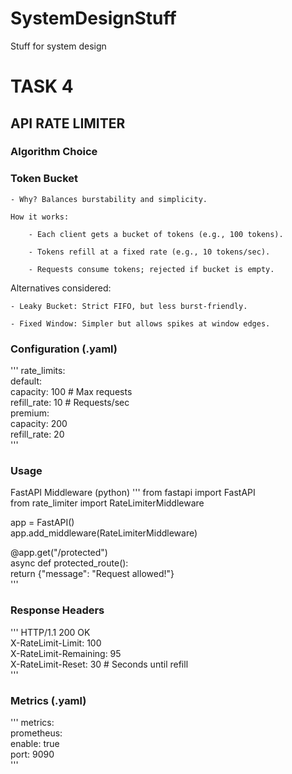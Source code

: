 # SystemDesignStuff
Stuff for system design

# TASK 4
## API RATE LIMITER

### Algorithm Choice
### Token Bucket

    - Why? Balances burstability and simplicity.

    How it works:

        - Each client gets a bucket of tokens (e.g., 100 tokens).

        - Tokens refill at a fixed rate (e.g., 10 tokens/sec).

        - Requests consume tokens; rejected if bucket is empty.

Alternatives considered:

    - Leaky Bucket: Strict FIFO, but less burst-friendly.

    - Fixed Window: Simpler but allows spikes at window edges.

### Configuration (.yaml)
'''
rate_limits:  
  default:  
    capacity: 100    # Max requests  
    refill_rate: 10  # Requests/sec  
  premium:  
    capacity: 200  
    refill_rate: 20  
'''

### Usage
FastAPI Middleware (python)
'''
from fastapi import FastAPI  
from rate_limiter import RateLimiterMiddleware  

app = FastAPI()  
app.add_middleware(RateLimiterMiddleware)  

@app.get("/protected")  
async def protected_route():  
    return {"message": "Request allowed!"}  
'''

### Response Headers
'''
HTTP/1.1 200 OK  
X-RateLimit-Limit: 100  
X-RateLimit-Remaining: 95  
X-RateLimit-Reset: 30  # Seconds until refill  
'''

### Metrics (.yaml)
'''
metrics:  
  prometheus:  
    enable: true  
    port: 9090  
'''